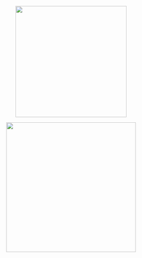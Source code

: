 <p align="center">
  <img src="https://media.giphy.com/media/qgQUggAC3Pfv687qPC/giphy.gif" width="300"/>
</p>

<p align="center">
  <img src="https://media.tenor.com/Pt2HcHUgJPIAAAAd/glitch.gif" width="350"/>
</p>
